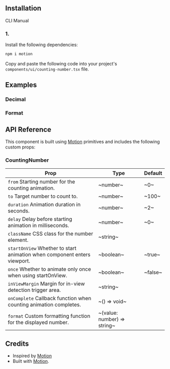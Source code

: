 ## Installation

CLI
Manual

### 1.

Install the following dependencies:

```bash
npm i motion
```

Copy and paste the following code into your project's `components/ui/counting-number.tsx` file.

## Examples

### Decimal

### Format

## API Reference

This component is built using [Motion](https://motion.dev/) primitives and includes the following custom props:

### CountingNumber

| **Prop**                                                                 | **Type**                    | **Default** |
| ------------------------------------------------------------------------ | --------------------------- | ----------- |
| `from` Starting number for the counting animation.                       | ~number~                    | ~0~         |
| `to` Target number to count to.                                          | ~number~                    | ~100~       |
| `duration` Animation duration in seconds.                                | ~number~                    | ~2~         |
| `delay` Delay before starting animation in milliseconds.                 | ~number~                    | ~0~         |
| `className` CSS class for the number element.                            | ~string~                    |             |
| `startOnView` Whether to start animation when component enters viewport. | ~boolean~                   | ~true~      |
| `once` Whether to animate only once when using startOnView.              | ~boolean~                   | ~false~     |
| `inViewMargin` Margin for in-view detection trigger area.                | ~string~                    |             |
| `onComplete` Callback function when counting animation completes.        | ~() => void~                |             |
| `format` Custom formatting function for the displayed number.            | ~(value: number) => string~ |             |

## Credits

- Inspired by [Motion](https://motion.dev/)
- Built with [Motion](https://motion.dev/).

